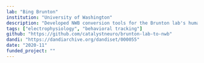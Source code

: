 ```yaml
---
lab: "Bing Brunton"
institution: "University of Washington"
description: "Developed NWB conversion tools for the Brunton lab's human neurobehavioral datasets, including the AJILE12 dataset featuring synchronized intracranial neural recordings and upper body pose trajectories. The conversion pipeline handles complex behavioral data including reach events, position tracking, and long-term naturalistic recordings spanning multiple modalities."
tags: ["electrophysiology", "behavioral tracking"]
github: "https://github.com/catalystneuro/brunton-lab-to-nwb"
dandi: "https://dandiarchive.org/dandiset/000055"
date: "2020-11"
funded_project: ""
---
```

